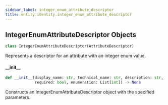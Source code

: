 ```yaml
---
sidebar_label: integer_enum_attribute_descriptor
title: entity.identity.integer_enum_attribute_descriptor
---
```


## IntegerEnumAttributeDescriptor Objects

```python
class IntegerEnumAttributeDescriptor(AttributeDescriptor)
```

Represents a descriptor for an attribute with an integer enum value.

#### \_\_init\_\_

```python
def __init__(display_name: str, technical_name: str, description: str,
             required: bool, enumeration: List[int]) -> None
```

Constructs an IntegerEnumAttributeDescriptor object with the specified parameters.


